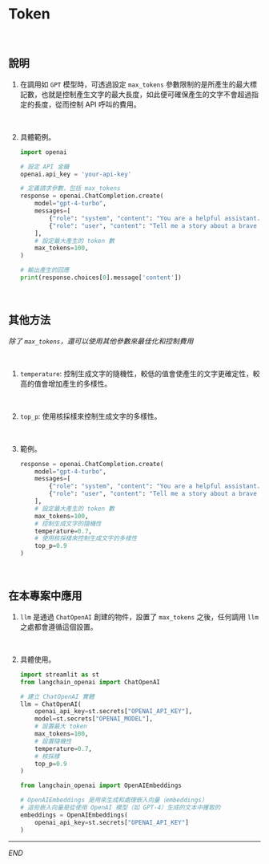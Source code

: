 # Token

<br>

## 說明

1. 在調用如 `GPT` 模型時，可透過設定 `max_tokens` 參數限制的是所產生的最大標記數，也就是控制產生文字的最大長度，如此便可確保產生的文字不會超過指定的長度，從而控制 API 呼叫的費用。

<br>

2. 具體範例。

    ```python
    import openai

    # 設定 API 金鑰
    openai.api_key = 'your-api-key'

    # 定義請求參數，包括 max_tokens
    response = openai.ChatCompletion.create(
        model="gpt-4-turbo",
        messages=[
            {"role": "system", "content": "You are a helpful assistant."},
            {"role": "user", "content": "Tell me a story about a brave knight."}
        ],
        # 設定最大產生的 token 數
        max_tokens=100,
    )

    # 輸出產生的回應
    print(response.choices[0].message['content'])
    ```

<br>

## 其他方法

_除了 `max_tokens`，還可以使用其他參數來最佳化和控制費用_

<br>

1. `temperature`: 控制生成文字的隨機性，較低的值會使產生的文字更確定性，較高的值會增加產生的多樣性。

<br>

2. `top_p`: 使用核採樣來控制生成文字的多樣性。

<br>

3. 範例。

    ```python
    response = openai.ChatCompletion.create(
        model="gpt-4-turbo",
        messages=[
            {"role": "system", "content": "You are a helpful assistant."},
            {"role": "user", "content": "Tell me a story about a brave knight."}
        ],
        # 設定最大產生的 token 數
        max_tokens=100,
        # 控制生成文字的隨機性
        temperature=0.7,
        # 使用核採樣來控制生成文字的多樣性
        top_p=0.9
    )
    ```

<br>

## 在本專案中應用

1. `llm` 是通過 `ChatOpenAI` 創建的物件，設置了 `max_tokens` 之後，任何調用 `llm` 之處都會遵循這個設置。

<br>

2. 具體使用。

    ```python
    import streamlit as st
    from langchain_openai import ChatOpenAI

    # 建立 ChatOpenAI 實體
    llm = ChatOpenAI(
        openai_api_key=st.secrets["OPENAI_API_KEY"],
        model=st.secrets["OPENAI_MODEL"],
        # 設置最大 token
        max_tokens=100,
        # 設置隨機性
        temperature=0.7,
        # 核採樣
        top_p=0.9
    )

    from langchain_openai import OpenAIEmbeddings

    # OpenAIEmbeddings 是用來生成和處理嵌入向量（embeddings）
    # 這些嵌入向量是從使用 OpenAI 模型（如 GPT-4）生成的文本中獲取的
    embeddings = OpenAIEmbeddings(
        openai_api_key=st.secrets["OPENAI_API_KEY"]
    )
    ```

___

_END_